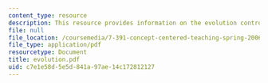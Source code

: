 ```yaml
---
content_type: resource
description: This resource provides information on the evolution controversy.
file: null
file_location: /coursemedia/7-391-concept-centered-teaching-spring-2006/c7e1e58d5e5d841a97ae14c172812127_evolution.pdf
file_type: application/pdf
resourcetype: Document
title: evolution.pdf
uid: c7e1e58d-5e5d-841a-97ae-14c172812127
---
```

